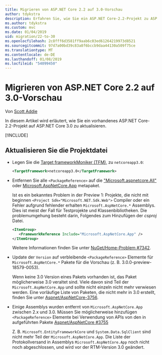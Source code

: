 ```yaml
---
title: Migrieren von ASP.NET Core 2.2 auf 3.0-Vorschau
author: tdykstra
description: Erfahren Sie, wie Sie ein ASP.NET Core-2.2-Projekt zu ASP.NET Core 3.0 zu migrieren.
ms.author: tdykstra
ms.custom: mvc
ms.date: 01/04/2019
uid: migration/22-to-30
ms.openlocfilehash: 2c8fff6d3581ff9aab6c03ed61264219973d8521
ms.sourcegitcommit: 97d7a00bd39c83a8f6bccb9daa44130a509f75ce
ms.translationtype: MT
ms.contentlocale: de-DE
ms.lasthandoff: 01/08/2019
ms.locfileid: "54099450"
---
```

# <a name="migrate-from-aspnet-core-22-to-30-preview"></a>Migrieren von ASP.NET Core 2.2 auf 3.0-Vorschau

Von [Scott Addie](https://github.com/scottaddie)

In diesem Artikel wird erläutert, wie Sie ein vorhandenes ASP.NET Core-2.2-Projekt auf ASP.NET Core 3.0 zu aktualisieren.

[!INCLUDE[](~/includes/net-core-prereqs-all-3.0.md)]

## <a name="update-the-project-file"></a>Aktualisieren Sie die Projektdatei

* Legen Sie die [Target frameworkMoniker (TFM),](/dotnet/standard/frameworks#referring-to-frameworks) zu `netcoreapp3.0`:

  ```xml
  <TargetFramework>netcoreapp3.0</TargetFramework>
  ```

* Entfernen Sie alle `<PackageReference>` auf die ["Microsoft.aspnetcore.All"](xref:fundamentals/metapackage) oder [Microsoft.AspNetCore.App](xref:fundamentals/metapackage-app) metapaket.

  Ist es ein bekanntes Problem in der Preview 1: Projekte, die nicht mit beginnen `<Project Sdk="Microsoft.NET.Sdk.Web">` Compiler oder ein Fehler aufgrund fehlender erhalten `Microsoft.AspNetCore.*` Assemblys. Dies ist meist der Fall für Testprojekte und Klassenbibliotheken. Die problemumgehung besteht darin, Folgendes zum Hinzufügen der *csproj* Datei.

  ```xml
  <ItemGroup>
     <FrameworkReference Include="Microsoft.AspNetCore.App" />
  </ItemGroup>
  ```

  Weitere Informationen finden Sie unter [NuGet/Home-Problem #7342](https://github.com/NuGet/Home/issues/7342).

* Update der `Version` auf verbleibende `<PackageReference>` Elemente für `Microsoft.AspNetCore.*` Pakete für die Vorschau (z. B. 3.0.0-preview-18579-0053).

  Wenn keine 3.0 Version eines Pakets vorhanden ist, das Paket möglicherweise 3.0 veraltet sind. Viele davon sind Teil der `Microsoft.AspNetCore.App` und sollte nicht einzeln nicht mehr verwiesen werden. Eine vorläufige Liste von Paketen, die nicht mehr in 3.0 erstellt, finden Sie unter [Aspnet/AspNetCore-3756](https://github.com/aspnet/AspNetCore/issues/3756).

* Einige Assemblys wurden entfernt von `Microsoft.AspNetCore.App` zwischen 2.x und 3.0. Müssen Sie möglicherweise hinzufügen `<PackageReference>` Elemente bei Verwendung von APIs von den in aufgeführten Pakete [Aspnet/AspNetCore #3755](https://github.com/aspnet/AspNetCore/issues/3755)

  Z. B. `Microsoft.EntityFrameworkCore` und `System.Data.SqlClient` sind nicht mehr Teil der `Microsoft.AspNetCore.App`. Die Liste der Protokollversand in Assemblys `Microsoft.AspNetCore.App` noch nicht noch abgeschlossen, und wird vor der RTM-Version 3.0 geändert.
